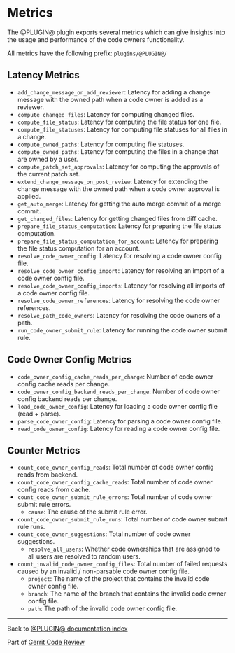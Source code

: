 # Metrics

The @PLUGIN@ plugin exports several metrics which can give insights into the
usage and performance of the code owners functionality.

All metrics have the following prefix: `plugins/@PLUGIN@/`

## <a id="latencyMetrics"> Latency Metrics

* `add_change_message_on_add_reviewer`:
  Latency for adding a change message with the owned path when a code owner is
  added as a reviewer.
* `compute_changed_files`:
  Latency for computing changed files.
* `compute_file_status`:
  Latency for computing the file status for one file.
* `compute_file_statuses`:
  Latency for computing file statuses for all files in a change.
* `compute_owned_paths`:
  Latency for computing file statuses.
* `compute_owned_paths`:
  Latency for computing the files in a change that are owned by a user.
* `compute_patch_set_approvals`:
  Latency for computing the approvals of the current patch set.
* `extend_change_message_on_post_review`:
  Latency for extending the change message with the owned path when a code owner
  approval is applied.
* `get_auto_merge`:
  Latency for getting the auto merge commit of a merge commit.
* `get_changed_files`:
  Latency for getting changed files from diff cache.
* `prepare_file_status_computation`:
  Latency for preparing the file status computation.
* `prepare_file_status_computation_for_account`:
  Latency for preparing the file status computation for an account.
* `resolve_code_owner_config`:
  Latency for resolving a code owner config file.
* `resolve_code_owner_config_import`:
  Latency for resolving an import of a code owner config file.
* `resolve_code_owner_config_imports`:
  Latency for resolving all imports of a code owner config file.
* `resolve_code_owner_references`:
  Latency for resolving the code owner references.
* `resolve_path_code_owners`:
  Latency for resolving the code owners of a path.
* `run_code_owner_submit_rule`:
  Latency for running the code owner submit rule.

## <a id="codeOwnerConfigMetrics"> Code Owner Config Metrics

* `code_owner_config_cache_reads_per_change`:
  Number of code owner config cache reads per change.
* `code_owner_config_backend_reads_per_change`:
  Number of code owner config backend reads per change.
* `load_code_owner_config`:
  Latency for loading a code owner config file (read + parse).
* `parse_code_owner_config`:
  Latency for parsing a code owner config file.
* `read_code_owner_config`:
  Latency for reading a code owner config file.

## <a id="counterMetrics"> Counter Metrics

* `count_code_owner_config_reads`:
  Total number of code owner config reads from backend.
* `count_code_owner_config_cache_reads`:
  Total number of code owner config reads from cache.
* `count_code_owner_submit_rule_errors`:
  Total number of code owner submit rule errors.
    * `cause`:
      The cause of the submit rule error.
* `count_code_owner_submit_rule_runs`:
  Total number of code owner submit rule runs.
* `count_code_owner_suggestions`:
  Total number of code owner suggestions.
    * `resolve_all_users`:
      Whether code ownerships that are assigned to all users are resolved to
      random users.
* `count_invalid_code_owner_config_files`:
  Total number of failed requests caused by an invalid / non-parsable code owner
  config file.
    * `project`:
      The name of the project that contains the invalid code owner config file.
    * `branch`:
      The name of the branch that contains the invalid code owner config file.
    * `path`:
      The path of the invalid code owner config file.

---

Back to [@PLUGIN@ documentation index](index.html)

Part of [Gerrit Code Review](../../../Documentation/index.html)
